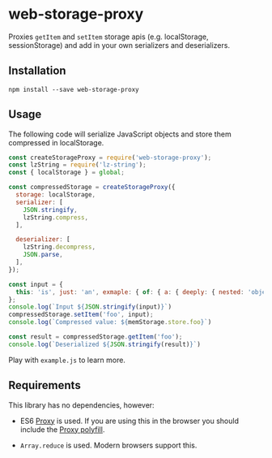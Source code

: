 # web-storage-proxy

Proxies `getItem` and `setItem` storage apis (e.g. localStorage, sessionStorage) and add in your
own serializers and deserializers.

## Installation

`npm install --save web-storage-proxy`

## Usage

The following code will serialize JavaScript objects and store them compressed in localStorage.

```javascript
const createStorageProxy = require('web-storage-proxy');
const lzString = require('lz-string');
const { localStorage } = global;

const compressedStorage = createStorageProxy({
  storage: localStorage,
  serializer: [
    JSON.stringify,
    lzString.compress,
  ],

  deserializer: [
    lzString.decompress,
    JSON.parse,
  ],
});

const input = {
  this: 'is', just: 'an', exmaple: { of: { a: { deeply: { nested: 'object' } } } }
};
console.log(`Input ${JSON.stringify(input)}`)
compressedStorage.setItem('foo', input);
console.log(`Compressed value: ${memStorage.store.foo}`)

const result = compressedStorage.getItem('foo');
console.log(`Deserialized ${JSON.stringify(result)}`)
```

Play with `example.js` to learn more.


## Requirements

This library has no dependencies, however:

- ES6 [Proxy](https://developer.mozilla.org/en-US/docs/Web/JavaScript/Reference/Global_Objects/Proxy)
is used. If you are using this in the browser you should include the
[Proxy polyfill](https://github.com/GoogleChrome/proxy-polyfill).

- `Array.reduce` is used. Modern browsers support this.
